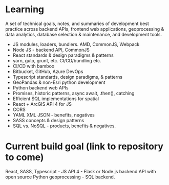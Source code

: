 
# Learning

A set of technical goals, notes, and summaries of development best practice across backend APIs, frontend web applications, geoprocessing & data analytics, database selection & maintenance, and development tools.

* JS modules, loaders, bundlers. AMD, CommonJS, Webpack
* Node JS - backend API, CommonJS
* React standards & design paradigms & patterns
* yarn, gulp, grunt, etc. CI/CD/bundling etc.
* CI/CD with bamboo
* Bitbucket, GitHub, Azure DevOps
* Typescript standards, design paradigms, & patterns
* GeoPandas & non-Esri python development
* Python backend web APIs
* Promises, historic patterns, async await, .then(), catching
* Efficient SQL implementations for spatial
* React + ArcGIS API 4 for JS
* CORS
* YAML XML JSON - benefits, negatives
* SASS concepts & design patterns
* SQL vs. NoSQL - products, benefits & negatives.

# Current build goal (link to repository to come)

React, SASS, Typescript - JS API 4 - Flask or Node.js backend API with open source Python geoprocessing - SQL backend.
